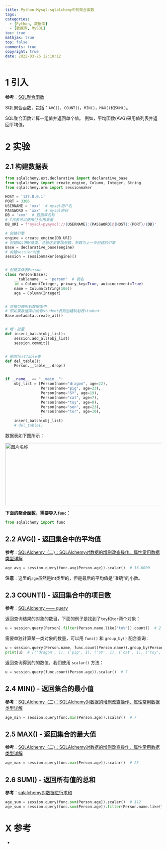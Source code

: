 ```yaml
---
title: Python-Mysql-sqlalchemy中的聚合函数
tags:
categories:
  - [Python, 数据库]
  - [数据库, MySQL]
toc: true
mathjax: true
top: false
comments: true
copyright: true
date: 2022-03-26 12:10:12
---
```


# 1 引入

**参考**：[SQL聚合函数](https://www.yiibai.com/sql/sql-aggregate-functions.html)

SQL聚合函数，包括：`AVG()`，`COUNT()`，`MIN()`，`MAX()`和`SUM()`。

SQL聚合函数计算一组值并返回单个值。 例如，平均函数(AVG)采用值列表并返回平均值。

# 2 实验

## 2.1 构建数据表

```python
from sqlalchemy.ext.declarative import declarative_base
from sqlalchemy import create_engine, Column, Integer, String
from sqlalchemy.orm import sessionmaker

HOST = '127.0.0.1'
PORT = 3306
USERNAME = 'xxx'  # mysql用户名
PASSWORD = 'xxx'  # mysql密码
DB = 'xxx'  # 数据库名称
# f代表可以使用{}引用变量
DB_URI = f'mysql+pymysql://{USERNAME}:{PASSWORD}@{HOST}:{PORT}/{DB}'

# 创建引擎
engine = create_engine(DB_URI)
# 创建SQLORM基类，注意这里要加参数，参数为上一步创建的引擎
Base = declarative_base(engine)
# 构建session对象
session = sessionmaker(engine)()


# 创建实体表Person
class Person(Base):
    __tablename__ = 'person'  # 表名
    id = Column(Integer, primary_key=True, autoincrement=True)
    name = Column(String(100))
    age = Column(Integer)


# 将模型映射到数据库中
# 即如果数据库中没有student表则创建映射表student
Base.metadata.create_all()


# 增：批量
def insert_batch(obj_list):
    session.add_all(obj_list)
    session.commit()


# 删除TestTable表
def del_table():
    Person.__table__.drop()


if __name__ == "__main__":
    obj_list = [Person(name="dragon", age=22),
                Person(name="pig", age=23),
                Person(name="SY", age=19),
                Person(name="cat", age=7),
                Person(name="toy", age=8),
                Person(name="sen", age=23),
                Person(name="tor", age=10),
                ]
    insert_batch(obj_list)
    # del_table()

```

数据表如下图所示：

<img src="https://s2.loli.net/2022/03/26/h8yAv2Ts1OfipVX.png" width = "800" height = "200" alt="图片名称" align=center id=120 />

**下面的聚合函数，需要导入`func`：**

```python
from sqlalchemy import func
```

## 2.2 AVG() - 返回集合中的平均值

**参考**：[SQLAlchemy（二)：SQLAlchemy对数据的增删改查操作、属性常用数据类型详解](https://blog.51cto.com/u_15127597/3800261)

```python
age_avg = session.query(func.avg(Person.age)).scalar()  # 16.0000
```

**注意**：这里的`age`虽然是int类型的，但是最后的平均值是“准确”的小数。

## 2.3 COUNT() - 返回集合中的项目数

**参考**：[SQLAlchemy —— query](https://www.jianshu.com/p/b03e20cde341)

返回查询结果的对象的数目，下面的例子是找到了`toy`和`tor`两个对象：

```python
u = session.query(Person).filter(Person.name.like('to%')).count()  # 2
```

需要单独计算某一类对象的数量，可以用 `func()` 和 `group_by()` 配合查询：

```python
u = session.query(Person.name, func.count(Person.name)).group_by(Person.name).all()
print(u)  # [('dragon', 1), ('pig', 1), ('SY', 1), ('cat', 1), ('toy', 1), ('sen', 1), ('tor', 1)]
```

返回查询得到的的数值，我们使用 `scalar()` 方法：

```python
u = session.query(func.count(Person.age)).scalar()  # 7
```

## 2.4 MIN() - 返回集合的最小值

**参考**：[SQLAlchemy（二)：SQLAlchemy对数据的增删改查操作、属性常用数据类型详解](https://blog.51cto.com/u_15127597/3800261)

```python
age_min = session.query(func.min(Person.age)).scalar()  # 7
```

## 2.5 MAX() - 返回集合的最大值

**参考**：[SQLAlchemy（二)：SQLAlchemy对数据的增删改查操作、属性常用数据类型详解](https://blog.51cto.com/u_15127597/3800261)

```python
age_max = session.query(func.max(Person.age)).scalar()  # 23
```

## 2.6 SUM() - 返回所有值的总和

**参考**：[sqlalchemy对数据进行求和](https://blog.csdn.net/weixin_43303732/article/details/86476069)

```python
age_sum = session.query(func.sum(Person.age)).scalar()  # 112
age_sum = session.query(func.sum(Person.age)).filter(Person.name.like("to%")).scalar()  # 18
```

# X 参考

* 
